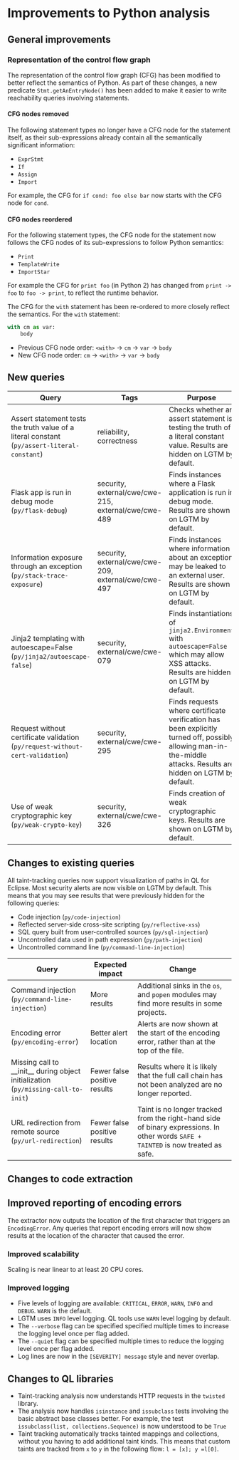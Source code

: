 # Improvements to Python analysis

## General improvements

### Representation of the control flow graph

The representation of the control flow graph (CFG) has been modified to better reflect the semantics of Python. As part of these changes, a new predicate `Stmt.getAnEntryNode()` has been added to make it easier to write reachability queries involving statements.

#### CFG nodes removed

The following statement types no longer have a CFG node for the statement itself, as their sub-expressions already contain all the
semantically significant information:

* `ExprStmt`
* `If`
* `Assign`
* `Import`

For example, the CFG for `if cond: foo else bar` now starts with the CFG node for `cond`.

#### CFG nodes reordered

For the following statement types, the CFG node for the statement now follows the CFG nodes of its sub-expressions to follow Python semantics:

* `Print`
* `TemplateWrite`
* `ImportStar`

For example the CFG for `print foo` (in Python 2) has changed from `print -> foo` to `foo -> print`, to reflect the runtime behavior.

The CFG for the `with` statement has been re-ordered to more closely reflect the semantics.
For the `with` statement:
```python
with cm as var:
    body
```

* Previous CFG node order: `<with>` -> `cm` -> `var` -> `body`
* New CFG node order: `cm` -> `<with>` -> `var` -> `body`

## New queries

| **Query**                   | **Tags**  | **Purpose**                                                        |
|-----------------------------|-----------|--------------------------------------------------------------------|
| Assert statement tests the truth value of a literal constant (`py/assert-literal-constant`) | reliability, correctness     | Checks whether an assert statement is testing the truth of a literal constant value. Results are hidden on LGTM by default. |
| Flask app is run in debug mode (`py/flask-debug`) | security, external/cwe/cwe-215, external/cwe/cwe-489 | Finds instances where a Flask application is run in debug mode. Results are shown on LGTM by default. |
| Information exposure through an exception (`py/stack-trace-exposure`) | security, external/cwe/cwe-209, external/cwe/cwe-497 | Finds instances where information about an exception may be leaked to an external user. Results are shown on LGTM by default. |
| Jinja2 templating with autoescape=False (`py/jinja2/autoescape-false`) | security, external/cwe/cwe-079 | Finds instantiations of `jinja2.Environment` with `autoescape=False` which may allow XSS attacks. Results are hidden on LGTM by default. |
| Request without certificate validation (`py/request-without-cert-validation`) | security, external/cwe/cwe-295 | Finds requests where certificate verification has been explicitly turned off, possibly allowing man-in-the-middle attacks. Results are hidden on LGTM by default. |
| Use of weak cryptographic key (`py/weak-crypto-key`) | security, external/cwe/cwe-326 | Finds creation of weak cryptographic keys. Results are shown on LGTM by default. |

## Changes to existing queries

All taint-tracking queries now support visualization of paths in QL for Eclipse.
Most security alerts are now visible on LGTM by default. This means that you may see results that were previously hidden for the following queries: 

* Code injection (`py/code-injection`)
* Reflected server-side cross-site scripting (`py/reflective-xss`)
* SQL query built from user-controlled sources (`py/sql-injection`)
* Uncontrolled data used in path expression (`py/path-injection`)
* Uncontrolled command line (`py/command-line-injection`)

| **Query**                  | **Expected impact**    | **Change**                                                       |
|----------------------------|------------------------|------------------------------------------------------------------|
| Command injection (`py/command-line-injection`) | More results | Additional sinks in the `os`, and `popen` modules may find more results in some projects. |
| Encoding error (`py/encoding-error`) | Better alert location | Alerts are now shown at the start of the encoding error, rather than at the top of the file. |
| Missing call to \_\_init\_\_ during object initialization (`py/missing-call-to-init`) | Fewer false positive results | Results where it is likely that the full call chain has not been analyzed are no longer reported. |
| URL redirection from remote source (`py/url-redirection`) | Fewer false positive results | Taint is no longer tracked from the right-hand side of binary expressions. In other words `SAFE + TAINTED` is now treated as safe. |


## Changes to code extraction

## Improved reporting of encoding errors

The extractor now outputs the location of the first character that triggers an `EncodingError`. 
Any queries that report encoding errors will now show results at the location of the character that caused the error.

### Improved scalability

Scaling is near linear to at least 20 CPU cores.

### Improved logging

* Five levels of logging are available: `CRITICAL`, `ERROR`, `WARN`, `INFO` and `DEBUG`. `WARN` is the default.
* LGTM uses `INFO` level logging. QL tools use `WARN` level logging by default.
* The `--verbose` flag can be specified specified multiple times to increase the logging level once per flag added.
* The `--quiet` flag can be specified multiple times to reduce the logging level once per flag added.
* Log lines are now in the `[SEVERITY] message` style and never overlap.

## Changes to QL libraries

* Taint-tracking analysis now understands HTTP requests in the `twisted` library.
* The analysis now handles `isinstance` and `issubclass` tests involving the basic abstract base classes better. For example, the test `issubclass(list, collections.Sequence)` is now understood to be `True`
* Taint tracking automatically tracks tainted mappings and collections, without you having to add additional taint kinds. This means that custom taints are tracked from `x` to `y` in the following flow: `l = [x]; y =l[0]`.
